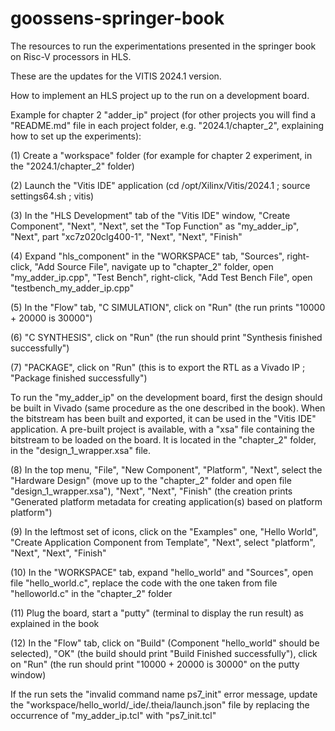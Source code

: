 # goossens-springer-book
The resources to run the experimentations presented in the springer book on Risc-V processors in HLS.

These are the updates for the VITIS 2024.1 version.

How to implement an HLS project up to the run on a development board.

Example for chapter 2 "adder_ip" project (for other projects you will find a "README.md" file in each project folder, e.g. "2024.1/chapter_2", explaining how to set up the experiments):

(1) Create a "workspace" folder (for example for chapter 2 experiment, in the "2024.1/chapter_2" folder)

(2) Launch the "Vitis IDE" application (cd /opt/Xilinx/Vitis/2024.1 ; source settings64.sh ; vitis)

(3) In the "HLS Development" tab of the "Vitis IDE" window, "Create Component", "Next", "Next", set the "Top Function" as "my_adder_ip", "Next", part "xc7z020clg400-1", "Next", "Next", "Finish"

(4) Expand "hls_component" in the "WORKSPACE" tab, "Sources", right-click, "Add Source File", navigate up to "chapter_2" folder, open "my_adder_ip.cpp", "Test Bench", right-click, "Add Test Bench File", open "testbench_my_adder_ip.cpp"

(5) In the "Flow" tab, "C SIMULATION", click on "Run" (the run prints "10000 + 20000 is 30000")

(6) "C SYNTHESIS", click on "Run" (the run should print "Synthesis finished successfully")

(7) "PACKAGE", click on "Run" (this is to export the RTL as a Vivado IP ; "Package finished successfully")

To run the "my_adder_ip" on the development board, first the design should be built in Vivado (same procedure as the one described in the book). When the bitstream has been built and exported, it can be used in the "Vitis IDE" application. A pre-built project is available, with a "xsa" file containing the bitstream to be loaded on the board. It is located in the "chapter_2" folder, in the "design_1_wrapper.xsa" file.

(8) In the top menu, "File", "New Component", "Platform", "Next", select the "Hardware Design" (move up to the "chapter_2" folder and open file "design_1_wrapper.xsa"), "Next", "Next", "Finish" (the creation prints "Generated platform metadata for creating application(s) based on platform platform")

(9) In the leftmost set of icons, click on the "Examples" one, "Hello World", "Create Application Component from Template", "Next", select "platform", "Next", "Next", "Finish"

(10) In the "WORKSPACE" tab, expand "hello_world" and "Sources", open file "hello_world.c", replace the code with the one taken from file "helloworld.c" in the "chapter_2" folder

(11) Plug the board, start a "putty" (terminal to display the run result) as explained in the book

(12) In the "Flow" tab, click on "Build" (Component "hello_world" should be selected), "OK" (the build should print "Build Finished successfully"), click on "Run" (the run should print "10000 + 20000 is 30000" on the putty window)

If the run sets the "invalid command name ps7_init" error message, update the "workspace/hello_world/_ide/.theia/launch.json" file by replacing the occurrence of "my_adder_ip.tcl" with "ps7_init.tcl"

